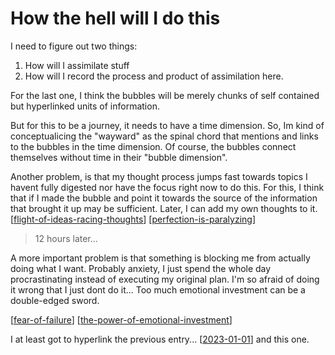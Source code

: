 # How the hell will I do this

I need to figure out two things:

1. How will I assimilate stuff
1. How will I record the process and product of assimilation here.

For the last one, I think the bubbles will be merely chunks of self contained but hyperlinked units of information.

But for this to be a journey, it needs to have a time dimension. So, Im kind of conceptualicing the "wayward" as the spinal chord that mentions and links to the bubbles in the time dimension. Of course, the bubbles connect themselves without time in their "bubble dimension".

Another problem, is that my thought process jumps fast towards topics I havent fully digested nor have the focus right now to do this. For this, I think that if I made the bubble and point it towards the source of the information that brought it up may be sufficient. Later, I can add my own thoughts to it.
[[flight-of-ideas-racing-thoughts]]
[[perfection-is-paralyzing]]

> 12 hours later...

A more important problem is that something is blocking me from actually doing what I want. Probably anxiety, I just spend the whole day procrastinating instead of executing my original plan. I'm so afraid of doing it wrong that I just dont do it... Too much emotional investment can be a double-edged sword.

[[fear-of-failure]] [[the-power-of-emotional-investment]]

I at least got to hyperlink the previous entry... [[2023-01-01]] and this one.

[//begin]: # "Autogenerated link references for markdown compatibility"
[flight-of-ideas-racing-thoughts]: .././bubbles/flight-of-ideas-racing-thoughts "flight-of-ideas-racing-thoughts"
[perfection-is-paralyzing]: .././bubbles/perfection-is-paralyzing "perfection-is-paralyzing"
[fear-of-failure]: .././bubbles/fear-of-failure "fear-of-failure"
[the-power-of-emotional-investment]: .././bubbles/the-power-of-emotional-investment "the-power-of-emotional-investment"
[2023-01-01]: .././wayward/2023-01-01 "2023-01-01"
[//end]: # "Autogenerated link references"

